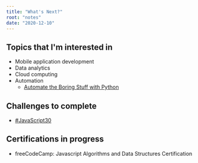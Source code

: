 ```yaml
---
title: "What's Next?"
root: "notes"
date: "2020-12-10"
---
```


## Topics that I'm interested in

- Mobile application development
- Data analytics
- Cloud computing
- Automation
  - [Automate the Boring Stuff with Python](https://automatetheboringstuff.com/?ref=hackernoon.com)

## Challenges to complete

- [#JavaScript30](https://javascript30.com/)

## Certifications in progress

- freeCodeCamp: Javascript Algorithms and Data Structures Certification
